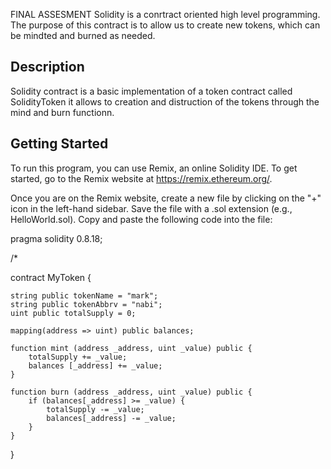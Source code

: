 FINAL ASSESMENT
Solidity is a conrtract oriented high level programming. The purpose of this contract is to allow us to create new tokens, which can be mindted and burned as needed.

## Description
Solidity contract is a basic implementation of a token contract called SolidityToken it allows to creation and distruction of the tokens through the mind and burn functionn.

## Getting Started
To run this program, you can use Remix, an online Solidity IDE. To get started, go to the Remix website at https://remix.ethereum.org/.

Once you are on the Remix website, create a new file by clicking on the "+" icon in the left-hand sidebar. Save the file with a .sol extension (e.g., HelloWorld.sol). Copy and paste the following code into the file:

pragma solidity 0.8.18;

/*

contract MyToken {

    string public tokenName = "mark";
    string public tokenAbbrv = "nabi";
    uint public totalSupply = 0;

    mapping(address => uint) public balances;

    function mint (address _address, uint _value) public {
        totalSupply += _value;
        balances [_address] += _value;
    }

    function burn (address _address, uint _value) public {
        if (balances[_address] >= _value) {
            totalSupply -= _value;
            balances[_address] -= _value;
        }
    }
}
